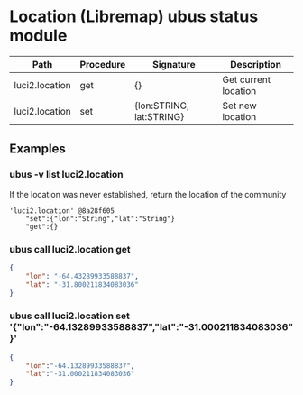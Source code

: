 
# Location (Libremap) ubus status module

|Path   	|Procedure   	|Signature   	|Description
|---  |---  |---  |---  
|luci2.location |get   	|{}   	| Get current location
|luci2.location |set   	|{lon:STRING, lat:STRING}   	| Set new location

## Examples

### ubus -v list luci2.location
If the location was never established, return the location of the community

```
'luci2.location' @8a28f605
	"set":{"lon":"String","lat":"String"}
	"get":{}

```


### ubus call luci2.location get
```json
{
	"lon": "-64.43289933588837",
	"lat": "-31.800211834083036"
}

```
### ubus call luci2.location set '{"lon":"-64.13289933588837","lat":"-31.000211834083036"}'
```json
{
	"lon":"-64.13289933588837",
	"lat":"-31.000211834083036"
}

```

